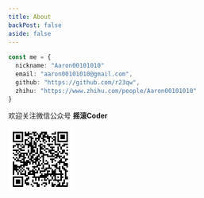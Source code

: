 ```yaml
---
title: About
backPost: false
aside: false
---
```


```ts
const me = {
  nickname: "Aaron00101010"
  email: "aaron00101010@gmail.com",
  github: "https://github.com/r23qw",
  zhihu: "https://www.zhihu.com/people/Aaron00101010"
}
```
欢迎关注微信公众号 **摇滚Coder**  

![摇滚Coder](./public/wechat-qrcode.jpg)